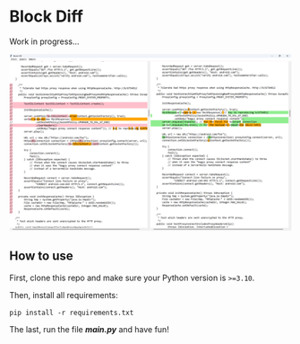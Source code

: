 # Block Diff

Work in progress...

![preview](preview.png)

## How to use

First, clone this repo and make sure your Python version is `>=3.10`.

Then, install all requirements:

```shell
pip install -r requirements.txt
```

The last, run the file ***main.py*** and have fun!
